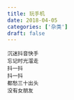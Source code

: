 ```yaml
---
title: 玩手机
date: 2018-04-05
categories: ['杂类']
draft: false
---
```


```
沉迷抖音快手
忘记时光溜走
抖一抖
抖一抖
都愁三十出头
没有女朋友
```
